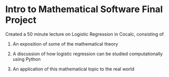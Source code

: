 # Intro to Mathematical Software Final Project


Created a 50 minute lecture on Logistic Regression in Cocalc, consisting of

1. An exposition of some of the mathematical theory

2. A discussion of how logistic regression can be studied computationally using Python

3. An application of this mathematical topic to the real world

